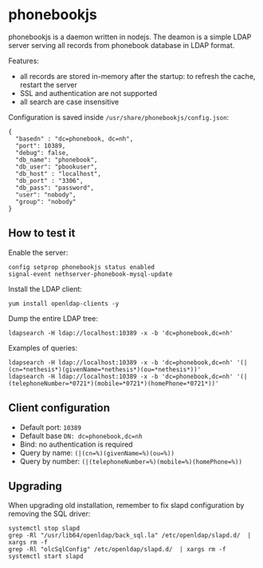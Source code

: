 # phonebookjs

phonebookjs is a daemon written in nodejs.
The deamon is a simple LDAP server serving all records from phonebook database in LDAP format.

Features:

- all records are stored in-memory after the startup: to refresh the cache, restart the server
- SSL and authentication are not supported
- all search are case insensitive

Configuration is saved inside `/usr/share/phonebookjs/config.json`: 
```
{
  "basedn" : "dc=phonebook, dc=nh",
  "port": 10389,
  "debug": false,
  "db_name": "phonebook",
  "db_user": "pbookuser",
  "db_host" : "localhost",
  "db_port" : "3306",
  "db_pass": "password",
  "user": "nobody",
  "group": "nobody"
}

```

## How to test it

Enable the server:

```
config setprop phonebookjs status enabled
signal-event nethserver-phonebook-mysql-update
```

Install the LDAP client:

```
yum install openldap-clients -y
```

Dump the entire LDAP tree:

```
ldapsearch -H ldap://localhost:10389 -x -b 'dc=phonebook,dc=nh'
```

Examples of queries:

```
ldapsearch -H ldap://localhost:10389 -x -b 'dc=phonebook,dc=nh' '(|(cn=*nethesis*)(givenName=*nethesis*)(ou=*nethesis*))'
ldapsearch -H ldap://localhost:10389 -x -b 'dc=phonebook,dc=nh' '(|(telephoneNumber=*0721*)(mobile=*0721*)(homePhone=*0721*))'
```

## Client configuration

- Default port: `10389`
- Default base `DN: dc=phonebook,dc=nh`
- Bind: no authentication is required
- Query by name: `(|(cn=%)(givenName=%)(ou=%))`
- Query by number: `(|(telephoneNumber=%)(mobile=%)(homePhone=%))`


## Upgrading

When upgrading old installation, remember to fix slapd configuration by removing
the SQL driver:

```
systemctl stop slapd
grep -Rl "/usr/lib64/openldap/back_sql.la" /etc/openldap/slapd.d/  | xargs rm -f
grep -Rl "olcSqlConfig" /etc/openldap/slapd.d/  | xargs rm -f
systemctl start slapd
```
